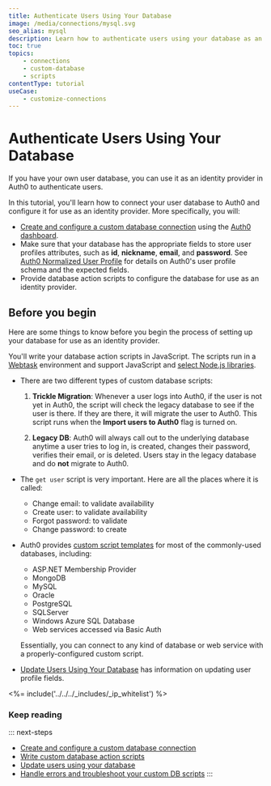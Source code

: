 ```yaml
---
title: Authenticate Users Using Your Database
image: /media/connections/mysql.svg
seo_alias: mysql
description: Learn how to authenticate users using your database as an identity provider.
toc: true
topics:
    - connections
    - custom-database
    - scripts
contentType: tutorial
useCase:
    - customize-connections
---
```

# Authenticate Users Using Your Database

If you have your own user database, you can use it as an identity provider in Auth0 to authenticate users.

In this tutorial, you'll learn how to connect your user database to Auth0 and configure it for use as an identity provider. More specifically, you will:

* [Create and configure a custom database connection](/connections/database/custom-db/create-db-connection) using the [Auth0 dashboard](${manage_url}).
* Make sure that your database has the appropriate fields to store user profiles attributes, such as **id**, **nickname**, **email**, and **password**. See [Auth0 Normalized User Profile](/user-profile/normalized) for details on Auth0's user profile schema and the expected fields.
* Provide database action scripts to configure the database for use as an identity provider.

## Before you begin

Here are some things to know before you begin the process of setting up your database for use as an identity provider.

 You'll write your database action scripts in JavaScript. The scripts run in a [Webtask](https://webtask.io/) environment and support JavaScript and [select Node.js libraries](https://auth0-extensions.github.io/canirequire/).

* There are two different types of custom database scripts:

  1. **Trickle Migration**: Whenever a user logs into Auth0, if the user is not yet in Auth0, the script will check the legacy database to see if the user is there. If they are there, it will migrate the user to Auth0. This script runs when the **Import users to Auth0** flag is turned on. 

  2. **Legacy DB**: Auth0 will always call out to the underlying database anytime a user tries to log in, is created, changes their password, verifies their email, or is deleted. Users stay in the legacy database and do **not** migrate to Auth0.

* The `get user` script is very important. Here are all the places where it is called:

  * Change email: to validate availability
  * Create user: to validate availability
  * Forgot password: to validate
  * Change password: to create

* Auth0 provides [custom script templates](/connections/database/custom-db/templates) for most of the commonly-used databases, including:

  * ASP.NET Membership Provider
  * MongoDB
  * MySQL
  * Oracle
  * PostgreSQL
  * SQLServer
  * Windows Azure SQL Database
  * Web services accessed via Basic Auth

  Essentially, you can connect to any kind of database or web service with a properly-configured custom script.

* [Update Users Using Your Database](/user-profile/customdb) has information on updating user profile fields.

<%= include('../../../_includes/_ip_whitelist') %>

### Keep reading

::: next-steps
* [Create and configure a custom database connection](/connections/database/custom-db/create-db-connection)
* [Write custom database action scripts](/connections/database/custom-db/templates)
* [Update users using your database](/user-profile/customdb)
* [Handle errors and troubleshoot your custom DB scripts](/connections/database/custom-db/error-handling)
:::
